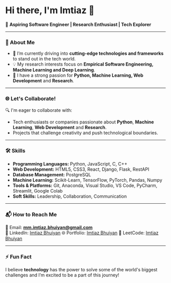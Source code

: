 # Hi there, I'm Imtiaz 👋

🎯 **Aspiring Software Engineer | Research Enthusiast | Tech Explorer**

---

### 🚀 About Me
- 🔭 I’m currently driving into **cutting-edge technologies and frameworks** to stand out in the tech world.
- 💡 My research interests focus on **Empirical Software Engineering, Machine Learning and Deep Learning**.
- 🌟 I have a strong passion for **Python, Machine Learning, Web Development** and **Research**.

---

### 🌐 Let's Collaborate!
🔍 I'm eager to collaborate with:
- Tech enthusiasts or companies passionate about **Python**, **Machine Learning**, **Web Development** and **Research**.
- Projects that challenge creativity and push technological boundaries.

---

### 🛠️ Skills
- **Programming Languages:** Python, JavaScript, C, C++  
- **Web Development:** HTML5, CSS3, React, Django, Flask, RestAPI  
- **Database Management:** PostgreSQL
- **Machine Learning:** Scikit-Learn, TensorFlow, PyTorch, Pandas, Numpy  
- **Tools & Platforms:** Git, Anaconda, Visual Studio, VS Code, PyCharm, Streamlit, Google Colab 
- **Soft Skills:** Leadership, Collaboration, Communication  

---

### 📬 How to Reach Me
📧 Email: **[mm.imtiaz.bhuiyan@gmail.com](mailto:mm.imtiaz.bhuiyan@gmail.com)**  
💼 LinkedIn: [Imtiaz Bhuiyan](https://www.linkedin.com/in/imtiaz-bhuiyan000/)
🌐 Portfolio: [Imtiaz Bhuiyan](https://imtiaz-bhuiyan.netlify.app/#home)
🔗 LeetCode: [Imtiaz Bhuiyan](https://leetcode.com/u/imtiazzzzz/)

---

### ⚡ Fun Fact
I believe **technology** has the power to solve some of the world's biggest challenges and I’m excited to be a part of this journey!

